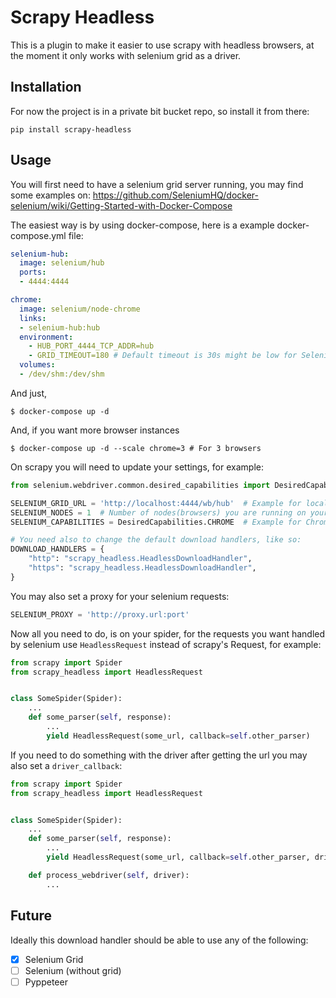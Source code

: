 # Scrapy Headless

This is a plugin to make it easier to use scrapy with headless browsers, at the moment it only works with selenium grid as a driver.

## Installation

For now the project is in a private bit bucket repo, so install it from there:
```
pip install scrapy-headless
```

## Usage

You will first need to have a selenium grid server running, you may find some examples on:  https://github.com/SeleniumHQ/docker-selenium/wiki/Getting-Started-with-Docker-Compose

The easiest way is by using docker-compose, here is a example docker-compose.yml file:

```yml
selenium-hub:
  image: selenium/hub
  ports:
  - 4444:4444

chrome:
  image: selenium/node-chrome
  links:
  - selenium-hub:hub
  environment:
    - HUB_PORT_4444_TCP_ADDR=hub
    - GRID_TIMEOUT=180 # Default timeout is 30s might be low for Selenium
  volumes:
  - /dev/shm:/dev/shm
```

And just,
```
$ docker-compose up -d
```

And, if you want more browser instances
```
$ docker-compose up -d --scale chrome=3 # For 3 browsers
```

On scrapy you will need to update your settings, for example:
```py
from selenium.webdriver.common.desired_capabilities import DesiredCapabilities

SELENIUM_GRID_URL = 'http://localhost:4444/wb/hub'  # Example for local grid with docker-compose
SELENIUM_NODES = 1  # Number of nodes(browsers) you are running on your grid
SELENIUM_CAPABILITIES = DesiredCapabilities.CHROME  # Example for Chrome

# You need also to change the default download handlers, like so:
DOWNLOAD_HANDLERS = {
    "http": "scrapy_headless.HeadlessDownloadHandler",
    "https": "scrapy_headless.HeadlessDownloadHandler",
}
```

You may also set a proxy for your selenium requests:
```py
SELENIUM_PROXY = 'http://proxy.url:port'
```

Now all you need to do, is on your spider, for the requests you want handled by selenium use `HeadlessRequest` instead of scrapy's Request, for example:
```py
from scrapy import Spider
from scrapy_headless import HeadlessRequest


class SomeSpider(Spider):
    ...
    def some_parser(self, response):
        ...
        yield HeadlessRequest(some_url, callback=self.other_parser)
```

If you need to do something with the driver after getting the url you may also set a `driver_callback`:
```py
from scrapy import Spider
from scrapy_headless import HeadlessRequest


class SomeSpider(Spider):
    ...
    def some_parser(self, response):
        ...
        yield HeadlessRequest(some_url, callback=self.other_parser, driver_callback=self.process_webdriver)

    def process_webdriver(self, driver):
        ...
```

## Future
Ideally this download handler should be able to use any of the following:

- [x] Selenium Grid
- [ ] Selenium (without grid)
- [ ] Pyppeteer